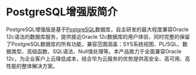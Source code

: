 # PostgreSQL增强版简介<a name="rds_03_0018"></a>

PostgreSQL增强版是基于[PostgreSQL](https://www.postgresql.org/)数据库，自主研发的最大程度兼容Oracle  12c语法的数据库服务，提供接近Oracle  12c数据库的用户体验，同时完整的保留了PostgreSQL数据库的所有功能，兼容范围涵盖：SYS系统视图、PL/SQL、数据类型、高级函数、SQL语法、Null值处理等。本产品致力于全面兼容Oracle 12c，为企业客户上云降低成本，结合华为云服务的优势提供高安全、高可用、高性能的整体解决方案。


